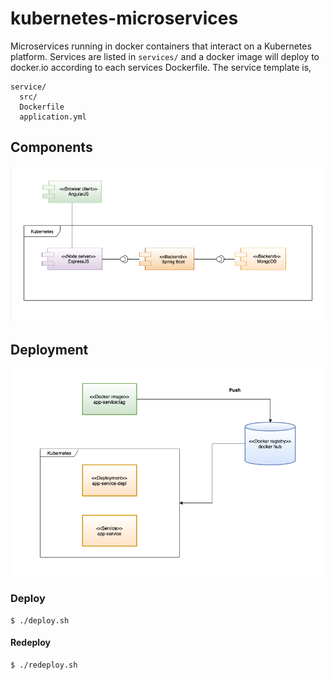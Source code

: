 # kubernetes-microservices
Microservices running in docker containers that interact on a Kubernetes platform. Services are listed in `services/` and a docker image will deploy to docker.io according to each services Dockerfile. The service template is,

```
service/
  src/
  Dockerfile
  application.yml
```

## Components
![Component diagram](/docs/Component_diagram.png)
## Deployment
![Component diagram](/docs/Deployment_diagram.png)

### Deploy
```
$ ./deploy.sh
```
#### Redeploy
```
$ ./redeploy.sh
```


